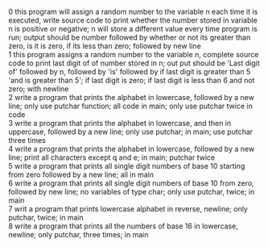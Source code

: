 0 this program will assign a random number to the variable n each time it is executed, write source code to print whether the number stored in variable n is positive or negative; n will store a different value every time program is run; output should be number followed by whether or not its greater than zero, is it is zero, if its less than zero; followed by new line  
1 this program assigns a random number to the variable n, complete source code to print last digit of of number stored in n; out put should be 'Last digit of' followed by n, followed by 'is' followed by if last digit is greater than 5 'and is greater than 5'; if last digit is zero; if last digit is less than 6 and not zero; with newline  
2 write a program that prints the alphabet in lowercase, followed by a new line; only use putchar function; all code in main; only use putchar twice in code  
3 write a program that prints the alphabet in lowercase, and then in uppercase, followed by a new line; only use putchar; in main; use putchar three times  
4 write a program that prints the alphabet in lowercase, followed by a new line; print all characters except q and e; in main; putchar twice  
5 write a program that prints all single digit numbers of base 10 starting from zero followed by a new line; all in main  
6 write a program that prints all single digit numbers of base 10 from zero, followed by new line; no variables of type char; only use putchar, twice; in main  
7 writ a program that prints lowercase alphabet in reverse, newline; only putchar, twice; in main   
8 write a program that prints all the numbers of base 16 in lowercase, newline; only putchar, three times; in main   

